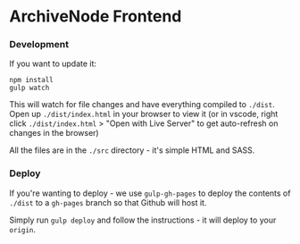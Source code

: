 # ArchiveNode Frontend

### Development

If you want to update it:

```
npm install
gulp watch
```

This will watch for file changes and have everything compiled to `./dist`. Open up `./dist/index.html` in your browser to view it (or in vscode, right click `./dist/index.html` > "Open with Live Server" to get auto-refresh on changes in the browser)

All the files are in the `./src` directory - it's simple HTML and SASS.

### Deploy

If you're wanting to deploy - we use `gulp-gh-pages` to deploy the contents of `./dist` to a `gh-pages` branch so that Github will host it. 

Simply run `gulp deploy` and follow the instructions - it will deploy to your `origin`.
